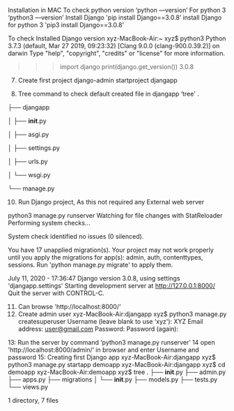 Installation in MAC
To check python version  ‘python —version’
For python 3 ‘python3 —version’
Install Django 'pip install Django==3.0.8’
install Django for python 3 'pip3 install Django==3.0.8’ 

To check Installed Django version
xyz-MacBook-Air:~ xyz$ python3
Python 3.7.3 (default, Mar 27 2019, 09:23:32) 
[Clang 9.0.0 (clang-900.0.39.2)] on darwin
Type "help", "copyright", "credits" or "license" for more information.
>>> import django
>>> print(django.get_version())
3.0.8
>>> 

7. Create first project
django-admin startproject djangapp

9. Tree command to check default created file in djangapp  ‘tree'
.

├── djangapp

│   ├── __init__.py

│   ├── asgi.py

│   ├── settings.py

│   ├── urls.py

│   └── wsgi.py

└── manage.py



10. Run Django project, As this not required any External web server

python3 manage.py runserver
Watching for file changes with StatReloader
Performing system checks...

System check identified no issues (0 silenced).

You have 17 unapplied migration(s). Your project may not work properly until you apply the migrations for app(s): admin, auth, contenttypes, sessions.
Run 'python manage.py migrate' to apply them.

July 11, 2020 - 17:36:47
Django version 3.0.8, using settings 'djangapp.settings'
Starting development server at http://127.0.0.1:8000/
Quit the server with CONTROL-C.

11. Can browse 'http://localhost:8000/‘
12. Create admin user
xyz-MacBook-Air:djangapp xyz$ python3 manage.py createsuperuser
Username (leave blank to use ‘xyz'): XYZ
Email address: user@gmail.com
Password: 
Password (again): 

13: Run the server by command ‘python3 manage.py runserver’
14 open 'http://localhost:8000/admin/‘ in browser and enter Username and password
15: Creating first Django app
xyz-MacBook-Air:djangapp xyz$ python3 manage.py startapp demoapp
xyz-MacBook-Air:djangapp xyz$ cd demoapp
xyz-MacBook-Air:demoapp xyz$ tree
.
├── __init__.py
├── admin.py
├── apps.py
├── migrations
│   └── __init__.py
├── models.py
├── tests.py
└── views.py

1 directory, 7 files

